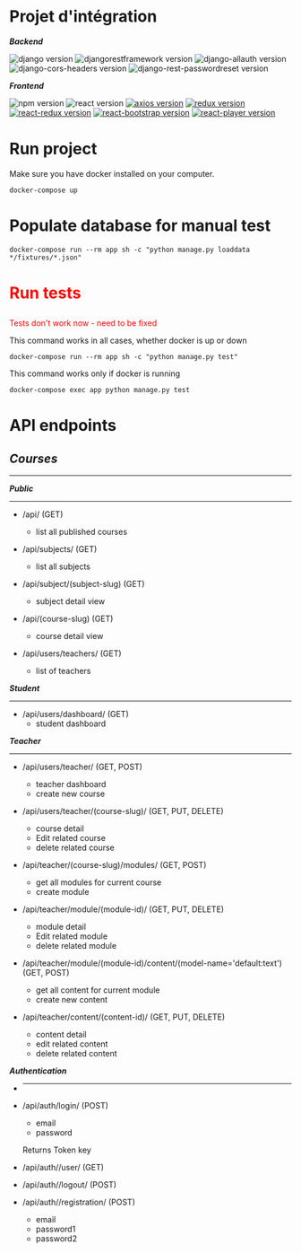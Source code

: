 # Projet d'intégration

**_Backend_**

![django version](https://img.shields.io/badge/django-3.1.8-brightgreen)
![djangorestframework version](https://img.shields.io/badge/djangorestframework-3.11.0-brightgreen)
![django-allauth version](https://img.shields.io/badge/django--allauth-0.42.0-brightgreen)
![django-cors-headers version](https://img.shields.io/badge/django--cors--headers-3.7.0-brightgreen)
![django-rest-passwordreset version](https://img.shields.io/badge/django--rest--passwordreset-1.1.0-brightgreen)

**_Frontend_**

![npm version](https://img.shields.io/badge/npm-6.14.10-red)
![react version](https://img.shields.io/badge/react-17.0.2-red)
[![axios version](https://img.shields.io/badge/axios-0.21.1-red)](https://github.com/axios/axios)
[![redux version](https://img.shields.io/badge/redux-4.0.5-red)](https://redux.js.org/)
[![react-redux version](https://img.shields.io/badge/react--redux-7.2.3-red)](https://react-redux.js.org/)
[![react-bootstrap version](https://img.shields.io/badge/react--bootstrap-1.5.2-red)](https://react-bootstrap.netlify.app/)
[![react-player version](https://img.shields.io/badge/react--player-2.9.0-red)](https://github.com/cookpete/react-player)

# Run project

Make sure you have docker installed on your computer.

```
docker-compose up
```

# Populate database for manual test

```
docker-compose run --rm app sh -c "python manage.py loaddata */fixtures/*.json"
```

# <p style="color: red">Run tests<p>

<p style="color: red">Tests don't work now - need to be fixed<p> 
This command works in all cases, whether docker is up or down

```
docker-compose run --rm app sh -c "python manage.py test"
```

This command works only if docker is running

```
docker-compose exec app python manage.py test
```

# API endpoints

## **_Courses_**

---

**_Public_**

---

- /api/ (GET)

  - list all published courses

- /api/subjects/ (GET)

  - list all subjects

- /api/subject/(subject-slug) (GET)

  - subject detail view

- /api/(course-slug) (GET)

  - course detail view

- /api/users/teachers/ (GET)
  - list of teachers

**_Student_**

---

- /api/users/dashboard/ (GET)
  - student dashboard

**_Teacher_**

---

- /api/users/teacher/ (GET, POST)

  - teacher dashboard
  - create new course

- /api/users/teacher/(course-slug)/ (GET, PUT, DELETE)

  - course detail
  - Edit related course
  - delete related course

- /api/teacher/(course-slug)/modules/ (GET, POST)

  - get all modules for current course
  - create module

- /api/teacher/module/(module-id)/ (GET, PUT, DELETE)

  - module detail
  - Edit related module
  - delete related module

- /api/teacher/module/(module-id)/content/(model-name='default:text') (GET, POST)

  - get all content for current module
  - create new content

- /api/teacher/content/(content-id)/ (GET, PUT, DELETE)
  - content detail
  - edit related content
  - delete related content

**_Authentication_**

- ***

- /api/auth/login/ (POST)

  - email
  - password

  Returns Token key

- /api/auth//user/ (GET)

- /api/auth//logout/ (POST)

- /api/auth//registration/ (POST)

  - email
  - password1
  - password2
